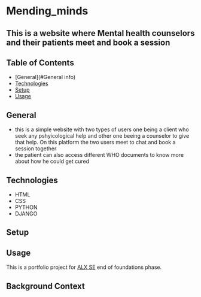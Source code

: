 # Mending_minds
## This is a website where Mental health counselors and their patients meet and book a session

## Table of Contents
* [General](#General info)
* [Technologies](#technologies)
* [Setup](#setup)
* [Usage](#usage)

## General
* this is a simple website with two types of users one being a client who seek any pshyicological help and other one beeing a counselor to give that help. On this platform the two users meet to chat and book a session together
* the patient can also access different WHO documents to know more about how he could get cured

## Technologies
* HTML
* CSS
* PYTHON
* DJANGO
## Setup

## Usage


This is a portfolio project for [ALX SE](https://www.alxafrica.com/software-engineering/) end of foundations phase.
## Background Context

